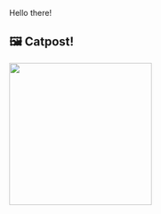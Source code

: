 Hello there!



## 🖼️ Catpost!

<sub>
    <img src="https://cdn2.thecatapi.com/images/O0mRNLlqd.jpg" height="256">
</sub>

